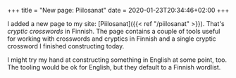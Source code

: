 +++
title = "New page: Piilosanat"
date = 2020-01-23T20:34:46+02:00
+++

I added a new page to my site: [Piilosanat]({{< ref "/piilosanat" >}}). That's *cryptic crosswords* in Finnish. The page contains a couple of tools useful for working with crosswords and cryptics in Finnish and a single cryptic crossword I finished constructing today.

I might try my hand at constructing something in English at some point, too. The tooling would be ok for English, but they default to a Finnish wordlist.
